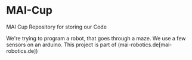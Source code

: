 # MAI-Cup
MAI Cup Repository for storing our Code

We're trying to program a robot, that goes through a maze. We use a few sensors on an arduino.
This project is part of (mai-robotics.de[mai-robotics.de])
